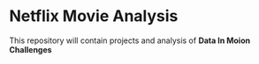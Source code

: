 # Netflix Movie Analysis
This repository will contain projects and analysis of **Data In Moion Challenges**
